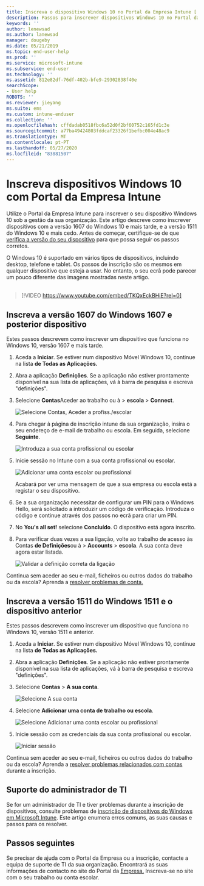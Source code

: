 ```yaml
---
title: Inscreva o dispositivo Windows 10 no Portal da Empresa Intune [ Microsoft Docs
description: Passos para inscrever dispositivos Windows 10 no Portal da Empresa Intune
keywords: ''
author: lenewsad
ms.author: lanewsad
manager: dougeby
ms.date: 05/21/2019
ms.topic: end-user-help
ms.prod: ''
ms.service: microsoft-intune
ms.subservice: end-user
ms.technology: ''
ms.assetid: 812e82df-76df-402b-bfe9-29302838f40e
searchScope:
- User help
ROBOTS: ''
ms.reviewer: jieyang
ms.suite: ems
ms.custom: intune-enduser
ms.collection: ''
ms.openlocfilehash: cffdadab0518fbc6a52d0f2bf60752c165fd1c3e
ms.sourcegitcommit: a77ba49424803fddcaf23326f1befbc004e48ac9
ms.translationtype: MT
ms.contentlocale: pt-PT
ms.lasthandoff: 05/27/2020
ms.locfileid: "83881507"
---
```

# <a name="enroll-windows-10-devices-with-intune-company-portal"></a>Inscreva dispositivos Windows 10 com Portal da Empresa Intune

Utilize o Portal da Empresa Intune para inscrever o seu dispositivo Windows 10 sob a gestão da sua organização. Este artigo descreve como inscrever dispositivos com a versão 1607 do Windows 10 e mais tarde, e a versão 1511 do Windows 10 e mais cedo. Antes de começar, certifique-se de que [verifica a versão do seu dispositivo](windows-enrollment-company-portal.md#find-windows-10-version-number) para que possa seguir os passos corretos.  

O Windows 10 é suportado em vários tipos de dispositivos, incluindo desktop, telefone e tablet. Os passos de inscrição são os mesmos em qualquer dispositivo que esteja a usar. No entanto, o seu ecrã pode parecer um pouco diferente das imagens mostradas neste artigo.  
</br>
> [!VIDEO https://www.youtube.com/embed/TKQxEckBHiE?rel=0]

## <a name="enroll-windows-10-version-1607-and-later-device"></a>Inscreva a versão 1607 do Windows 1607 e posterior dispositivo 
Estes passos descrevem como inscrever um dispositivo que funciona no Windows 10, versão 1607 e mais tarde.  

1. Aceda a **Iniciar**. Se estiver num dispositivo Móvel Windows 10, continue na lista **de Todas as Aplicações.**

2. Abra a aplicação **Definições**. Se a aplicação não estiver prontamente disponível na sua lista de aplicações, vá à barra de pesquisa e escreva "definições".

3. Selecione **Contas**Aceder ao trabalho ou à  >  **escola**  >  **Connect**.  


    ![Selecione Contas, Aceder a profiss./escolar](./media/w10-enroll-rs1-connect-to-work-or-school.png)  

4. Para chegar à página de inscrição intune da sua organização, insira o seu endereço de e-mail de trabalho ou escola. Em seguida, selecione **Seguinte**.  


   ![Introduza a sua conta profissional ou escolar](./media/w10-enroll-rs1-set-up-work-or-school-account.png)  

5. Inicie sessão no Intune com a sua conta profissional ou escolar.  


    ![Adicionar uma conta escolar ou profissional](./media/w10-enroll-rs1-enter-your-credentials.png)  

    Acabará por ver uma mensagem de que a sua empresa ou escola está a registar o seu dispositivo.

6. Se a sua organização necessitar de configurar um PIN para o Windows Hello, será solicitado a introduzir um código de verificação. Introduza o código e continue através dos passos no ecrã para criar um PIN.  

7. No **You's all set!** selecione **Concluído**. O dispositivo está agora inscrito.  

8. Para verificar duas vezes a sua ligação, volte ao trabalho de acesso às Contas **de Definições**ou à  >  **Accounts**  >  **escola**.  A sua conta deve agora estar listada.  


    ![Validar a definição correta da ligação](./media/w10-enroll-rs1-validate-successful-enrollment.png)  

Continua sem aceder ao seu e-mail, ficheiros ou outros dados do trabalho ou da escola? Aprenda a [resolver problemas de conta.](troubleshoot-your-windows-10-device-windows.md#troubleshooting-steps-to-follow-if-you-see-access-work-or-school)  

## <a name="enroll-windows-10-version-1511-and-earlier-device"></a>Inscreva a versão 1511 do Windows 1511 e o dispositivo anterior  
Estes passos descrevem como inscrever um dispositivo que funciona no Windows 10, versão 1511 e anterior.  

1. Aceda a **Iniciar**. Se estiver num dispositivo Móvel Windows 10, continue na lista **de Todas as Aplicações.**

2. Abra a aplicação **Definições**. Se a aplicação não estiver prontamente disponível na sua lista de aplicações, vá à barra de pesquisa e escreva "definições".

3. Selecione **Contas**  >  **A sua conta**.  


    ![Selecione A sua conta](./media/W10-enroll-2-accounts-your-account.png)  

5. Selecione **Adicionar uma conta de trabalho ou escola**.  


    ![Selecione Adicionar uma conta escolar ou profissional](./media/w10-enroll-3-add-work-school-acct.png)  

6. Inicie sessão com as credenciais da sua conta profissional ou escolar.  


    ![Iniciar sessão](./media/W10-enroll-4-sign-in.png)  

Continua sem aceder ao seu e-mail, ficheiros ou outros dados do trabalho ou da escola? Aprenda a [resolver problemas relacionados com contas](troubleshoot-your-windows-10-device-windows.md#troubleshooting-steps-to-follow-if-you-see-your-account) durante a inscrição.  

## <a name="it-administrator-support"></a>Suporte do administrador de TI   

Se for um administrador de TI e tiver problemas durante a inscrição de dispositivos, consulte problemas de [inscrição de dispositivos do Windows em Microsoft Intune](https://support.microsoft.com/help/4469913). Este artigo enumera erros comuns, as suas causas e passos para os resolver. 

## <a name="next-steps"></a>Passos seguintes  
Se precisar de ajuda com o Portal da Empresa ou a inscrição, contacte a equipa de suporte de TI da sua organização. Encontrará as suas informações de contacto no site do Portal da [Empresa.](https://go.microsoft.com/fwlink/?linkid=2010980) Inscreva-se no site com o seu trabalho ou conta escolar.  

 

